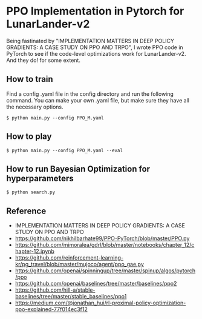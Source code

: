 # PPO Implementation in Pytorch for LunarLander-v2
Being fastinated by "IMPLEMENTATION MATTERS IN DEEP POLICY GRADIENTS: A CASE STUDY ON PPO AND TRPO",
I wrote PPO code in PyTorch to see if the code-level optimizations work for LunarLander-v2.
And they do! for some extent.

## How to train
Find a config .yaml file in the config directory and run the following command.
You can make your own .yaml file, but make sure they have all the necessary options.
```
$ python main.py --config PPO_M.yaml
```

## How to play
```
$ python main.py --config PPO_M.yaml --eval
```

## How to run Bayesian Optimization for hyperparameters
```
$ python search.py
```

## Reference
- IMPLEMENTATION MATTERS IN DEEP POLICY GRADIENTS: A CASE STUDY ON PPO AND TRPO
- https://github.com/nikhilbarhate99/PPO-PyTorch/blob/master/PPO.py
- https://github.com/mimoralea/gdrl/blob/master/notebooks/chapter_12/chapter-12.ipynb
- https://github.com/reinforcement-learning-kr/pg_travel/blob/master/mujoco/agent/ppo_gae.py
- https://github.com/openai/spinningup/tree/master/spinup/algos/pytorch/ppo
- https://github.com/openai/baselines/tree/master/baselines/ppo2
- https://github.com/hill-a/stable-baselines/tree/master/stable_baselines/ppo1
- https://medium.com/@jonathan_hui/rl-proximal-policy-optimization-ppo-explained-77f014ec3f12